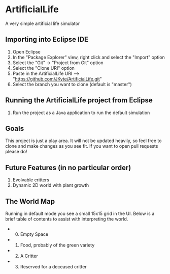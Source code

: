 # ArtificialLife
A very simple artificial life simulator


## Importing into Eclipse IDE
1. Open Eclipse
2. In the "Package Explorer" view, right click and select the "Import" option
3. Select the "Git" -> "Project from Git" option
4. Select the "Clone URI" option
5. Paste in the ArtificialLife URI --> "https://github.com/JKyte/ArtificialLife.git"
6. Select the branch you want to clone (default is "master")


## Running the ArtificialLife project from Eclipse
1. Run the project as a Java application to run the default simulation


## Goals
This project is just a play area. It will not be updated heavily, so feel free
to clone and make changes as you see fit. If you want to open pull requests
please do!


## Future Features (in no particular order)
1. Evolvable critters
2. Dynamic 2D world with plant growth

## The World Map
Running in default mode you see a small 15x15 grid in the UI. Below is a brief table
of contents to assist with interpreting the world.
- 0. Empty Space
- 1. Food, probably of the green variety
- 2. A Critter
- 3. Reserved for a deceased critter